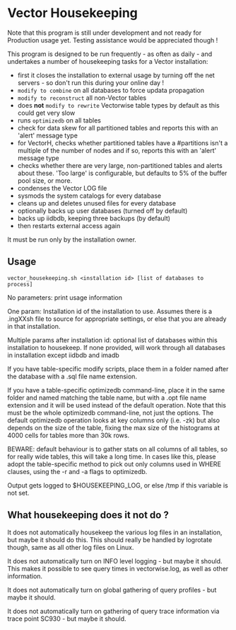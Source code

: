 # Vector Housekeeping

Note that this program is still under development and not ready for Production usage yet. Testing assistance would be appreciated though !

This program is designed to be run frequently - as often as daily - and undertakes a number of housekeeping tasks for a Vector installation: 

- first it closes the installation to external usage by turning off the net servers - so don't run this during your online day !
- `modify to combine` on all databases to force updata propagation
- `modify to reconstruct` all non-Vector tables
- does **not** `modify to rewrite` Vectorwise table types by default as this could get very slow
- runs `optimizedb` on all tables
- check for data skew for all partitioned tables and reports this with an 'alert' message type
- for VectorH, checks whether partitioned tables have a #partitions isn't a multiple of the number of nodes and if so, reports this with an 'alert' message type
- checks whether there are very large, non-partitioned tables and alerts about these. 'Too large' is configurable, but defaults to 5% of the buffer pool size, or more.
- condenses the Vector LOG file
- sysmods the system catalogs for every database
- cleans up and deletes unused files for every database
- optionally backs up user databases (turned off by default)
- backs up iidbdb, keeping three backups (by default)
- then restarts external access again

It must be run only by the installation owner.

## Usage
`vector_housekeeping.sh <installation id> [list of databases to process]`

No parameters: print usage information

One param: Installation id of the installation to use. Assumes there is a .ingXXsh file to source for appropriate settings, or else that you are already in that installation.

Multiple params after installation id: optional list of databases within this installation to housekeep. If none provided, will work through all databases in installation except iidbdb and imadb


If you have table-specific modify scripts, place them in a folder named after the database with a <tablename>.sql file name extension.

If you have a table-specific optimizedb command-line, place it in the same folder and named matching the table name, but with a .opt file name extension and it will be used instead of the default operation.
Note that this must be the whole optimizedb command-line, not just the options.
The default optimizedb operation looks at key columns only (i.e. -zk) but also depends on the size of the table, fixing the max size of the histograms at 4000 cells for tables more than 30k rows.

BEWARE: default behaviour is to gather stats on all columns of all tables, so for really wide tables, this will take a long time. In cases like this, please adopt the table-specific method to pick out only columns used in WHERE clauses, using the -r <tablename> and -a <column name> flags to optimizedb.

Output gets logged to $HOUSEKEEPING_LOG, or else /tmp if this variable is not set.

## What housekeeping does it not do ?

It does not automatically housekeep the various log files in an installation, but maybe it should do this. This should really be handled by logrotate though, same as all other log files on Linux.

It does not automatically turn on INFO level logging - but maybe it should. This makes it possible to see query times in vectorwise.log, as well as other information.

It does not automatically turn on global gathering of query profiles - but maybe it should.

It does not automatically turn on gathering of query trace information via trace point SC930 - but maybe it should.
